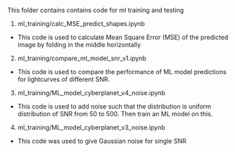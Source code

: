 This folder contains contains code for ml training and testing

1. ml_training/calc_MSE_predict_shapes.ipynb
- This code is used to calculate Mean Square Error (MSE) of the predicted image by folding in the middle horizontally

2. ml_training/compare_ml_model_snr_v1.ipynb
- This code is used to compare the performance of ML model predictions for lightcurves of different SNR.

3. ml_training/ML_model_cyberplanet_v4_noise.ipynb
- This code is used to add noise such that the distribution is uniform distribution of SNR from 50 to 500. Then train an ML model on this.

4. ml_training/ML_model_cyberplanet_v3_noise.ipynb
- This code was used to give Gaussian noise for single SNR